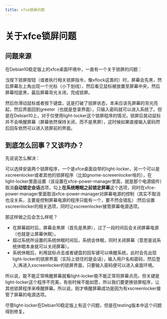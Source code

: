 ```yaml
---
title: xfce锁屏问题
--- 
```

# 关于xfce锁屏问题

## 问题来源 ##
在Debian10稳定版上的xfce桌面环境中，一直有一个关于锁屏的问题：

 当按下锁屏按钮（或者执行相关锁屏指令，像xflock这类的）时，屏幕会先黑，然后屏幕左上角出现一个光标（小下划线），然后看见鼠标被放置至屏幕中央，然后屏幕彻底黑，最后屏幕背光关闭，完成锁屏。

然后你滑动鼠标或者按下键盘，这是打破了锁屏状态，本来应该先屏幕的背光亮起，然后界面回到greeter（也就是登录界面），只输入密码就可以进入系统了。但是在Debian10上，对于仅使用light-locker这个锁屏程序的情况，锁屏后晃动鼠标并不会唤醒屏幕（屏幕依然保持关闭，而不是黑屏），这时候如果直接输入密码然后回车依然可以进入锁屏前的界面。

## 到底怎么回事？又该咋办？ ##
先说说怎么解决：

可以选择安装两个锁屏程序，一个是xfce桌面自带的light-locker，另一个可以是xscreenlocker或者其他的锁屏程序（比如gnome-screeenlocker啥的），在light-locker里面设置（该设置在xfce-power-manager里面，就是那个电源插件）取消**自动锁定会话**选项，勾上**在系统睡眠之前锁定屏幕**这个选项，同时在xfce-power-manager里面取消xfce-power-manager对屏幕电源的控制（其实不取消也没关系，主要是控制屏幕电源的程序只能有一个，要不然会错乱）:然后设置xscreenlocker的相关选项，同时让xscreenlocker接管屏幕电源选项。

那这样做之后会怎么样呢？

- 在屏幕超时后，屏幕会黑屏（首先是黑屏），过了一段时间后会关闭屏幕电源（也就是让屏幕休眠）。
- 超过系统所设置的系统休眠时间后，系统会休眠，同时关闭屏幕（意思是说系统休眠本身就可以关闭屏幕）。
- 系统休眠后，利用鼠标点击或者键盘的回车键可以唤醒系统，此时会先出现light-locker的锁屏界面（实际上锁住的是会话），输入用户名和密码，然后登入;再进入xscreenlocker的锁屏界面，只要输入密码便可以进入桌面环境。

所以说，能不能正常唤醒屏幕就看light-locker能不能正常将屏幕点亮，但关键是light-locker这个程序不完美，有些时候不能如愿，所以我们要更换锁屏程序，让其他锁屏程序来唤醒屏幕。所以说，刚才唤醒屏幕成功是因为有xscreenlocker接管了屏幕的电源选项。

尽管light-locker在Debian10稳定版上有这个问题，但是在testing版本中这个问题得到修复。
